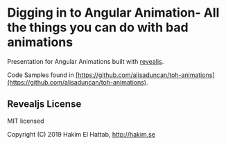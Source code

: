 # Digging in to Angular Animation- All the things you can do with bad animations

Presentation for Angular Animations built with [revealjs](http://revealjs.com/).

Code Samples found in [https://github.com/alisaduncan/toh-animations](https://github.com/alisaduncan/toh-animations).


## Revealjs License

MIT licensed

Copyright (C) 2019 Hakim El Hattab, http://hakim.se
